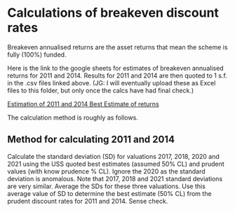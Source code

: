 # Calculations of breakeven discount rates

Breakeven annualised returns are the asset returns that mean the scheme is fully (100%) funded. 

Here is the link to the google sheets for estimates of breakeven annualised returns for 2011 and 2014. Results for 2011 and 2014 are then quoted to 1 s.f. in the .csv files linked above. 
(JG: I will eventually upload these as Excel files to this folder, but only once the calcs have had final check.)

[Estimation of 2011 and 2014 Best Estimate of returns](https://docs.google.com/spreadsheets/d/1zvyYbNkE8_sET5640TCURjYRjockkY2gnRUPwyIQi1c/edit?usp=sharing "Best Est 2011 2014")

The calculation method is roughly as follows.

## Method for calculating 2011 and 2014

Calculate the standard deviation (SD) for valuations 2017, 2018, 2020 and 2021 using the USS quoted best estimates (assumed 50% CL) and prudent values (with know prudence % CL). Ignore the 2020 as the standard deviation is anomalous. Note that 2017, 2018 and 2021 standard deviations are very similar. Average the SDs for these three valuations. Use this average value of SD to determine the best estimate (50% CL) from the prudent discount rates for 2011 and 2014. Sense check. 

